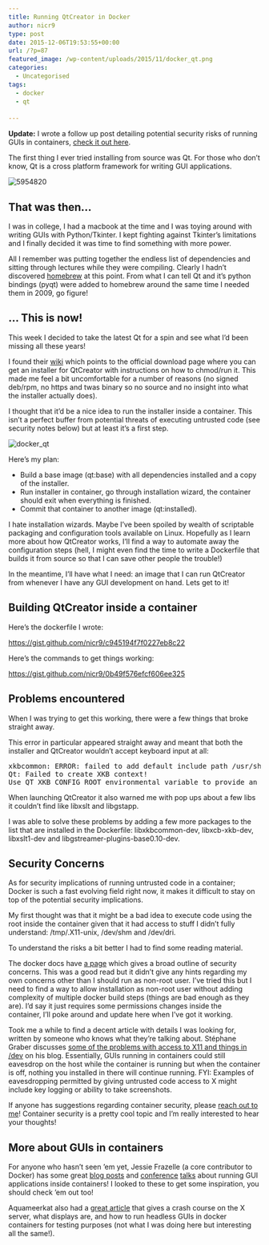 ```yaml
---
title: Running QtCreator in Docker
author: nicr9
type: post
date: 2015-12-06T19:53:55+00:00
url: /?p=87
featured_image: /wp-content/uploads/2015/11/docker_qt.png
categories:
  - Uncategorised
tags:
  - docker
  - qt

---
```

**Update:** I wrote a follow up post detailing potential security risks of running GUIs in containers, [check it out here][1].

The first thing I ever tried installing from source was Qt. For those who don&#8217;t know, Qt is a cross platform framework for writing GUI applications.

<img class=" size-full wp-image-134 aligncenter" src="/wp-content/uploads/2015/11/5954820.png" alt="5954820" width="280" height="280" srcset="/wp-content/uploads/2015/11/5954820.png 280w, /wp-content/uploads/2015/11/5954820-150x150.png 150w, /wp-content/uploads/2015/11/5954820-100x100.png 100w" sizes="(max-width: 280px) 100vw, 280px" />

## That was then&#8230;

I was in college, I had a macbook at the time and I was toying around with writing GUIs with Python/Tkinter. I kept fighting against Tkinter&#8217;s limitations and I finally decided it was time to find something with more power.

All I remember was putting together the endless list of dependencies and sitting through lectures while they were compiling. Clearly I hadn&#8217;t discovered [homebrew][2] at this point. From what I can tell Qt and it&#8217;s python bindings (pyqt) were added to homebrew around the same time I needed them in 2009, go figure!

## &#8230; This is now!

This week I decided to take the latest Qt for a spin and see what I&#8217;d been missing all these years!

I found their [wiki][3] which points to the official download page where you can get an installer for QtCreator with instructions on how to chmod/run it. This made me feel a bit uncomfortable for a number of reasons (no signed deb/rpm, no https and twas binary so no source and no insight into what the installer actually does).

I thought that it&#8217;d be a nice idea to run the installer inside a container. This isn&#8217;t a perfect buffer from potential threats of executing untrusted code (see security notes below) but at least it&#8217;s a first step.

<img class=" size-full wp-image-163 aligncenter" src="/wp-content/uploads/2015/11/docker_qt.png" alt="docker_qt" width="1973" height="1080" srcset="/wp-content/uploads/2015/11/docker_qt.png 1973w, /wp-content/uploads/2015/11/docker_qt-300x164.png 300w, /wp-content/uploads/2015/11/docker_qt-768x420.png 768w, /wp-content/uploads/2015/11/docker_qt-1024x561.png 1024w" sizes="(max-width: 767px) 89vw, (max-width: 1000px) 54vw, (max-width: 1071px) 543px, 580px" />

Here&#8217;s my plan:

  * Build a base image (qt:base) with all dependencies installed and a copy of the installer.
  * Run installer in container, go through installation wizard, the container should exit when everything is finished.
  * Commit that container to another image (qt:installed).

I hate installation wizards. Maybe I&#8217;ve been spoiled by wealth of scriptable packaging and configuration tools available on Linux. Hopefully as I learn more about how QtCreator works, I&#8217;ll find a way to automate away the configuration steps (hell, I might even find the time to write a Dockerfile that builds it from source so that I can save other people the trouble!)

In the meantime, I&#8217;ll have what I need: an image that I can run QtCreator from whenever I have any GUI development on hand. Lets get to it!

## Building QtCreator inside a container

Here&#8217;s the dockerfile I wrote:

https://gist.github.com/nicr9/c945194f7f0227eb8c22

Here&#8217;s the commands to get things working:

https://gist.github.com/nicr9/0b49f576efcf606ee325

## Problems encountered

When I was trying to get this working, there were a few things that broke straight away.

This error in particular appeared straight away and meant that both the installer and QtCreator wouldn&#8217;t accept keyboard input at all:

<pre>xkbcommon: ERROR: failed to add default include path /usr/share/X11/xkb
Qt: Failed to create XKB context!
Use QT_XKB_CONFIG_ROOT environmental variable to provide an additional search path, add ':' as separator to provide several search paths and/or make sure that XKB configuration data directory contains recent enough contents, to update please see http://cgit.freedesktop.org/xkeyboard-config/ .</pre>

When launching QtCreator it also warned me with pop ups about a few libs it couldn&#8217;t find like libxslt and libgstapp.

I was able to solve these problems by adding a few more packages to the list that are installed in the Dockerfile: libxkbcommon-dev, libxcb-xkb-dev, libxslt1-dev and libgstreamer-plugins-base0.10-dev.

## Security Concerns

As for security implications of running untrusted code in a container; Docker is such a fast evolving field right now, it makes it difficult to stay on top of the potential security implications.

My first thought was that it might be a bad idea to execute code using the root inside the container given that it had access to stuff I didn&#8217;t fully understand: /tmp/.X11-unix, /dev/shm and /dev/dri.

To understand the risks a bit better I had to find some reading material.

The docker docs have [a page][4] which gives a broad outline of security concerns. This was a good read but it didn&#8217;t give any hints regarding my own concerns other than I should run as non-root user. I&#8217;ve tried this but I need to find a way to allow installation as non-root user without adding complexity of multiple docker build steps (things are bad enough as they are). I&#8217;d say it just requires some permissions changes inside the container, I&#8217;ll poke around and update here when I&#8217;ve got it working.

Took me a while to find a decent article with details I was looking for, written by someone who knows what they&#8217;re talking about. Stéphane Graber discusses [some of the problems with access to X11 and things in /dev][5] on his blog. Essentially, GUIs running in containers could still eavesdrop on the host while the container is running but when the container is off, nothing you installed in there will continue running. FYI: Examples of eavesdropping permitted by giving untrusted code access to X might include key logging or ability to take screenshots.

If anyone has suggestions regarding container security, please [reach out to me][6]! Container security is a pretty cool topic and I&#8217;m really interested to hear your thoughts!

## More about GUIs in containers

For anyone who hasn&#8217;t seen &#8217;em yet, Jessie Frazelle (a core contributor to Docker) has some great [blog posts][7] and [conference][8] [talks][9] about running GUI applications inside containers! I looked to these to get some inspiration, you should check &#8217;em out too!

Aquameerkat also had a [great article][10] that gives a crash course on the X server, what displays are, and how to run headless GUIs in docker containers for testing purposes (not what I was doing here but interesting all the same!).

 [1]: https://nicroland.wordpress.com/2016/02/27/docker-security-risks-guis-xorg/
 [2]: https://github.com/Homebrew/homebrew
 [3]: https://wiki.qt.io/Install_Qt_5_on_Ubuntu
 [4]: http://docs.docker.com/engine/articles/security/
 [5]: https://www.stgraber.org/2014/02/09/lxc-1-0-gui-in-containers/
 [6]: https://twitter.com/nicr9_
 [7]: https://blog.jessfraz.com/post/docker-containers-on-the-desktop/
 [8]: https://youtu.be/1qlLUf7KtAw
 [9]: https://youtu.be/GsLZz8cZCzc
 [10]: https://linuxmeerkat.wordpress.com/2014/10/17/running-a-gui-application-in-a-docker-container/
